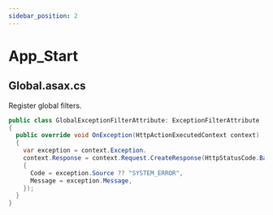 ```yaml
---
sidebar_position: 2
---
```


# App_Start

## Global.asax.cs

Register global filters.

```csharp
public class GlobalExceptionFilterAttribute: ExceptionFilterAttribute
{
  public override void OnException(HttpActionExecutedContext context)
  {
    var exception = context.Exception.
    context.Response = context.Request.CreateResponse(HttpStatusCode.BadRequest, new 
    {
      Code = exception.Source ?? "SYSTEM_ERROR",
      Message = exception.Message,
    });
  }
}
```
